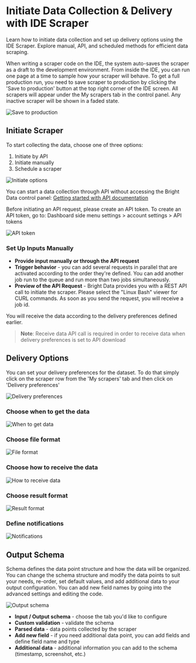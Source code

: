 # Initiate Data Collection & Delivery with IDE Scraper

Learn how to initiate data collection and set up delivery options using the IDE Scraper. Explore manual, API, and scheduled methods for efficient data scraping.

When writing a scraper code on the IDE, the system auto-saves the scraper as a draft to the development environment. From inside the IDE, you can run one page at a time to sample how your scraper will behave. To get a full production run, you need to save scraper to production by clicking the 'Save to production' button at the top right corner of the IDE screen. All scrapers will appear under the My scrapers tab in the control panel. Any inactive scraper will be shown in a faded state.

![Save to production](https://mintlify.s3.us-west-1.amazonaws.com/brightdata/images/scraping-automation/web-scraping-ide/initiate-data-collection-delivery/save-to-production.png)

## Initiate Scraper

To start collecting the data, choose one of three options:

1. Initiate by API
2. Initiate manually
3. Schedule a scraper

![Initiate options](https://mintlify.s3.us-west-1.amazonaws.com/brightdata/images/scraping-automation/web-scraping-ide/initiate-data-collection-delivery/initiate-options.png)

You can start a data collection through API without accessing the Bright Data control panel: [Getting started with API documentation](#)

Before initiating an API request, please create an API token. To create an API token, go to:
Dashboard side menu settings > account settings > API tokens

![API token](https://mintlify.s3.us-west-1.amazonaws.com/brightdata/images/scraping-automation/web-scraping-ide/initiate-data-collection-delivery/api-token.png)

### Set Up Inputs Manually

- **Provide input manually or through the API request**
- **Trigger behavior** - you can add several requests in parallel that are activated according to the order they're defined. You can add another job run to the queue and run more than two jobs simultaneously.
- **Preview of the API Request** - Bright Data provides you with a REST API call to initiate the scraper. Please select the "Linux Bash" viewer for CURL commands. As soon as you send the request, you will receive a job id.

You will receive the data according to the delivery preferences defined earlier.

> **Note**: Receive data API call is required in order to receive data when delivery preferences is set to API download

## Delivery Options

You can set your delivery preferences for the dataset. To do that simply click on the scraper row from the 'My scrapers' tab and then click on 'Delivery preferences'

![Delivery preferences](https://mintlify.s3.us-west-1.amazonaws.com/brightdata/images/scraping-automation/web-scraping-ide/initiate-data-collection-delivery/delivery-preferences.png)

### Choose when to get the data

![When to get data](https://mintlify.s3.us-west-1.amazonaws.com/brightdata/images/scraping-automation/web-scraping-ide/initiate-data-collection-delivery/when-to-get-data.png)

### Choose file format

![File format](https://mintlify.s3.us-west-1.amazonaws.com/brightdata/images/scraping-automation/web-scraping-ide/initiate-data-collection-delivery/file-format.png)

### Choose how to receive the data

![How to receive data](https://mintlify.s3.us-west-1.amazonaws.com/brightdata/images/scraping-automation/web-scraping-ide/initiate-data-collection-delivery/how-to-receive-data.png)

### Choose result format

![Result format](https://mintlify.s3.us-west-1.amazonaws.com/brightdata/images/scraping-automation/web-scraping-ide/initiate-data-collection-delivery/result-format.png)

### Define notifications

![Notifications](https://mintlify.s3.us-west-1.amazonaws.com/brightdata/images/scraping-automation/web-scraping-ide/initiate-data-collection-delivery/notifications.png)

## Output Schema

Schema defines the data point structure and how the data will be organized. You can change the schema structure and modify the data points to suit your needs, re-order, set default values, and add additional data to your output configuration. You can add new field names by going into the advanced settings and editing the code.

![Output schema](https://mintlify.s3.us-west-1.amazonaws.com/brightdata/images/scraping-automation/web-scraping-ide/initiate-data-collection-delivery/output-schema.png)

- **Input / Output schema** - choose the tab you'd like to configure
- **Custom validation** - validate the schema
- **Parsed data** - data points collected by the scraper
- **Add new field** - if you need additional data point, you can add fields and define field name and type
- **Additional data** - additional information you can add to the schema (timestamp, screenshot, etc.)
